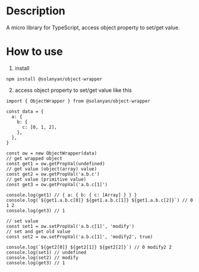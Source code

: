 # Description

A micro library for TypeScript, access object property to set/get value.

# How to use

1. install
```
npm install @solanyan/object-wrapper
```
2. access object property to set/get value like this
```
import { ObjectWrapper } from @solanyan/object-wrapper

const data = {
  a: {
    b: {
      c: [0, 1, 2],
    },
  },
}

const ow = new ObjectWrapper(data)
// get wrapped object
const get1 = ow.getPropVal(undefined)
// get value (object(array) value)
const get2 = ow.getPropVal('a.b.c')
// get value (primitive value)
const get3 = ow.getPropVal('a.b.c[1]')

console.log(get1) // { a: { b: { c: [Array] } } }
console.log(`${get1.a.b.c[0]} ${get1.a.b.c[1]} ${get1.a.b.c[2]}`) // 0 1 2
console.log(get3) // 1

// set value
const set1 = ow.setPropVal('a.b.c[1]', 'modify')
// set and get old value
const set2 = ow.setPropVal('a.b.c[1]', 'modify2', true)

console.log(`${get2[0]} ${get2[1]} ${get2[2]}`) // 0 modify2 2
console.log(set1) // undefined
console.log(set2) // modify
console.log(get3) // 1
```